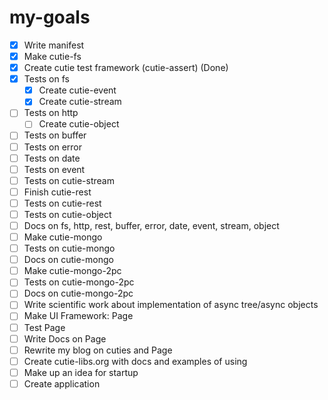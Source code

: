 # my-goals
- [x] Write manifest
- [x] Make cutie-fs
- [x] Create cutie test framework (cutie-assert) (Done)
- [x] Tests on fs
  - [x] Create cutie-event
  - [x] Create cutie-stream
- [ ] Tests on http
  - [ ] Create cutie-object
- [ ] Tests on buffer
- [ ] Tests on error
- [ ] Tests on date
- [ ] Tests on event
- [ ] Tests on cutie-stream
- [ ] Finish cutie-rest
- [ ] Tests on cutie-rest
- [ ] Tests on cutie-object
- [ ] Docs on fs, http, rest, buffer, error, date, event, stream, object
- [ ] Make cutie-mongo
- [ ] Tests on cutie-mongo
- [ ] Docs on cutie-mongo
- [ ] Make cutie-mongo-2pc
- [ ] Tests on cutie-mongo-2pc
- [ ] Docs on cutie-mongo-2pc
- [ ] Write scientific work about implementation of async tree/async objects
- [ ] Make UI Framework: Page
- [ ] Test Page
- [ ] Write Docs on Page
- [ ] Rewrite my blog on cuties and Page
- [ ] Create cutie-libs.org with docs and examples of using
- [ ] Make up an idea for startup
- [ ] Create application
